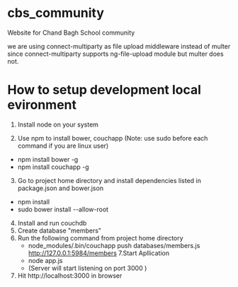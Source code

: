 # cbs_community
Website for Chand Bagh School community


we are using connect-multiparty as file upload middleware instead of multer since connect-multiparty supports ng-file-upload module but multer does not.


# How to setup development local evironment
1. Install node on your system

2. Use npm to install bower, couchapp (Note: use sudo before each command if you are linux user)
  - npm install bower -g
  - npm install couchapp -g
  
3. Go to project home directory and install dependencies listed in package.json and bower.json
  - npm install
  - sudo bower install --allow-root
  
4. Install and run couchdb
5. Create database "members"
6. Run the following command from project home directory
   - node_modules/.bin/couchapp push databases/members.js http://127.0.0.1:5984/members
7.Start Apllication
   - node app.js
   - (Server will start listening on port 3000 )  
8. Hit http://localhost:3000 in browser
   


